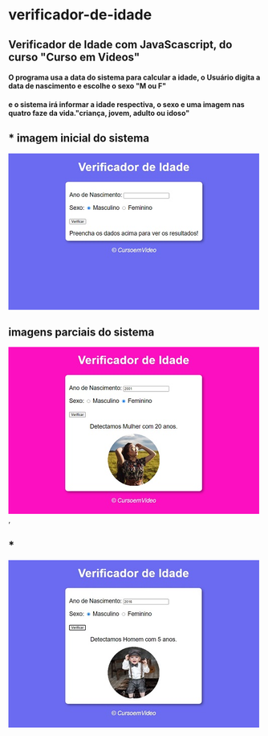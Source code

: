 # verificador-de-idade
## Verificador de Idade com JavaScascript, do curso "Curso em Videos"
#### O programa usa a data do sistema para calcular a idade,  o Usuário digita a data de nascimento e escolhe o sexo "M ou F"
#### e o sistema irá informar a idade respectiva, o sexo e uma imagem nas quatro faze da vida."criança, jovem, adulto ou idoso"

## * imagem inicial do sistema
![imagem inicial_](https://github.com/NivaldoCouto/verificador-de-idade/blob/main/img-sistema-ini.jpg)

## imagens parciais do sistema
![imagem sistema](https://github.com/NivaldoCouto/verificador-de-idade/blob/main/img-jovem-f.jpg),

## *
![image](https://github.com/NivaldoCouto/verificador-de-idade/blob/main/img-cri-m.jpg)
